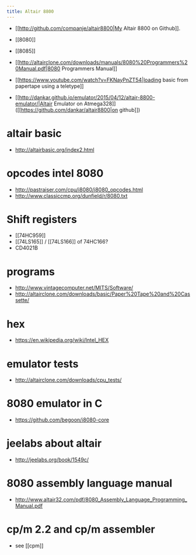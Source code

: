 ```yaml
---
title: Altair 8800
---
```

* [[http://github.com/companje/altair8800|My Altair 8800 on Github]].

* [[8080]]
* [[8085]]

* [[http://altairclone.com/downloads/manuals/8080%20Programmers%20Manual.pdf|8080 Programmers Manual]]
* [[https://www.youtube.com/watch?v=FKNayPnZT54|loading basic from papertape using a teletype]]
* [[http://dankar.github.io/emulator/2015/04/12/altair-8800-emulator/|Altair Emulator on Atmega328]] ([[https://github.com/dankar/altair8800|on github]])

# altair basic
* http://altairbasic.org/index2.html

# opcodes intel 8080
* http://pastraiser.com/cpu/i8080/i8080_opcodes.html
* http://www.classiccmp.org/dunfield/r/8080.txt

# Shift registers
  * [[74HC959]]
  * [[74LS165]] / [[74LS166]]  of 74HC166?
  * CD4021B

# programs
* http://www.vintagecomputer.net/MITS/Software/
* http://altairclone.com/downloads/basic/Paper%20Tape%20and%20Cassette/

# hex
* https://en.wikipedia.org/wiki/Intel_HEX

# emulator tests
* http://altairclone.com/downloads/cpu_tests/

# 8080 emulator in C
* https://github.com/begoon/i8080-core

# jeelabs about altair
* http://jeelabs.org/book/1549c/

# 8080 assembly language manual
* http://www.altair32.com/pdf/8080_Assembly_Language_Programming_Manual.pdf

# cp/m 2.2 and cp/m assembler
* see [[cpm]]
